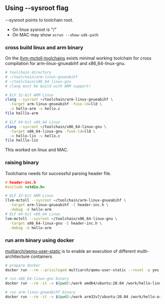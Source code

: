 ## Using --sysroot flag

--sysroot points to toolchain root.

* On linux sysroot is "/"
* On MAC may show `xcrun --show-sdk-path`

### cross build linux and arm binary

On the [llvm-mctoll-toolchains](https://github.com/sv99/llvm-mctoll-toolchains) exists minimal working toolchain
for cross compilation for arm-linux-gnueabihf and x86_64-linux-gnu.

```bash
# toolchain directory
# ~/toolchain/arm-linux-gnueabihf
# ~/toolchain/x86_64-linux-gnu
# clang must be build with ARM support!

# ELF 32-bit ARM Linux
clang --sysroot ~/toolchain/arm-linux-gnueabihf \
  -target arm-linux-gnueabihf -fuse-ld=lld \
  -o hello-arm -v hello.c
file helllo-arm

# ELF 64-bit x86_64 Linux
clang --sysroot ~/toolchain/x86_64-linux-gnu \
  -target x86_64-linux-gnu -fuse-ld=lld \
  -o hello-lin -v hello.c
file helllo-lin
```

This worked on linux and MAC.

### raising binary

Toolchains needs for successful parsing header file.

```c
# header-inc.h
#include <stdio.h>
```

```bash
# ELF 32-bit ARM Linux
llvm-mctoll --sysroot ~/toolchain/arm-linux-gnueabihf \
  -target arm-linux-gnueabihf -I header-inc.h \
  -debug -d hello-arm
# ELF 64-bit x86_64 Linux
lvm-mctoll --sysroot ~/toolchain/x86_64-linux-gnu \
  -target x86_64-linux-gnu -I header-inc.h \
  -debug -d hello-arm 
 ```

### run arm binary using docker

[multiarch/qemu-user-static](https://github.com/multiarch/qemu-user-static) is to enable
an execution of different multi-architecture containers

```bash
# prepare docker
docker run --rm --privileged multiarch/qemu-user-static --reset -p yes
```

```bash
# run x86_64-linux-gnu binary
docker run --rm -it -v $(pwd):/work amd64/ubuntu:20.04 /work/hello-linux

# run arm-linux-gnueabihf binary
docker run --rm -it -v $(pwd):/work arm32v7/ubuntu:20.04 /work/hello-arm
```